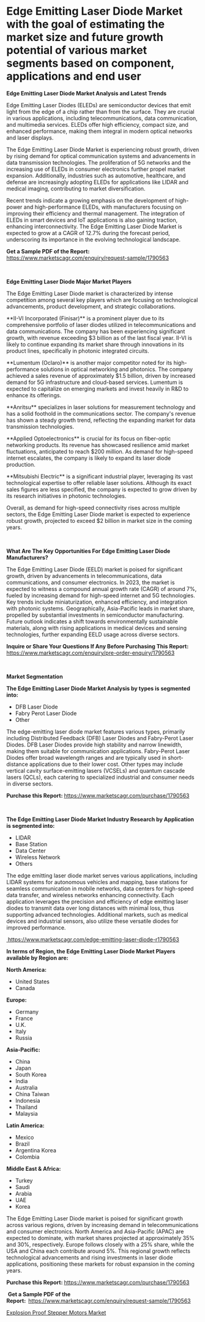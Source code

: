 <p><h1>Edge Emitting Laser Diode Market with the goal of estimating the market size and future growth potential of various market segments based on component, applications and end user</h1></p><p><strong>Edge Emitting Laser Diode Market Analysis and Latest Trends</strong></p>
<p><p>Edge Emitting Laser Diodes (ELEDs) are semiconductor devices that emit light from the edge of a chip rather than from the surface. They are crucial in various applications, including telecommunications, data communication, and multimedia services. ELEDs offer high efficiency, compact size, and enhanced performance, making them integral in modern optical networks and laser displays.</p><p>The Edge Emitting Laser Diode Market is experiencing robust growth, driven by rising demand for optical communication systems and advancements in data transmission technologies. The proliferation of 5G networks and the increasing use of ELEDs in consumer electronics further propel market expansion. Additionally, industries such as automotive, healthcare, and defense are increasingly adopting ELEDs for applications like LIDAR and medical imaging, contributing to market diversification.</p><p>Recent trends indicate a growing emphasis on the development of high-power and high-performance ELEDs, with manufacturers focusing on improving their efficiency and thermal management. The integration of ELEDs in smart devices and IoT applications is also gaining traction, enhancing interconnectivity. The Edge Emitting Laser Diode Market is expected to grow at a CAGR of 12.7% during the forecast period, underscoring its importance in the evolving technological landscape.</p></p>
<p><strong>Get a Sample PDF of the Report:&nbsp;</strong> <a href="https://www.marketscagr.com/enquiry/request-sample/1790563?utm_campaign=3137&utm_medium=2&utm_source=Github&utm_content=ia&utm_term=06042025&utm_id=edge-emitting-laser-diode">https://www.marketscagr.com/enquiry/request-sample/1790563</a></p>
<p>&nbsp;</p>
<p><strong>Edge Emitting Laser Diode Major Market Players</strong></p>
<p><p>The Edge Emitting Laser Diode market is characterized by intense competition among several key players which are focusing on technological advancements, product development, and strategic collaborations.</p><p>**II-VI Incorporated (Finisar)** is a prominent player due to its comprehensive portfolio of laser diodes utilized in telecommunications and data communications. The company has been experiencing significant growth, with revenue exceeding $3 billion as of the last fiscal year. II-VI is likely to continue expanding its market share through innovations in its product lines, specifically in photonic integrated circuits.</p><p>**Lumentum (Oclaro)** is another major competitor noted for its high-performance solutions in optical networking and photonics. The company achieved a sales revenue of approximately $1.5 billion, driven by increased demand for 5G infrastructure and cloud-based services. Lumentum is expected to capitalize on emerging markets and invest heavily in R&D to enhance its offerings.</p><p>**Anritsu** specializes in laser solutions for measurement technology and has a solid foothold in the communications sector. The company's revenue has shown a steady growth trend, reflecting the expanding market for data transmission technologies.</p><p>**Applied Optoelectronics** is crucial for its focus on fiber-optic networking products. Its revenue has showcased resilience amid market fluctuations, anticipated to reach $200 million. As demand for high-speed internet escalates, the company is likely to expand its laser diode production.</p><p>**Mitsubishi Electric** is a significant industrial player, leveraging its vast technological expertise to offer reliable laser solutions. Although its exact sales figures are less specified, the company is expected to grow driven by its research initiatives in photonic technologies.</p><p>Overall, as demand for high-speed connectivity rises across multiple sectors, the Edge Emitting Laser Diode market is expected to experience robust growth, projected to exceed $2 billion in market size in the coming years.</p></p>
<p>&nbsp;</p>
<p><strong>What Are The Key Opportunities For Edge Emitting Laser Diode Manufacturers?</strong></p>
<p><p>The Edge Emitting Laser Diode (EELD) market is poised for significant growth, driven by advancements in telecommunications, data communications, and consumer electronics. In 2023, the market is expected to witness a compound annual growth rate (CAGR) of around 7%, fueled by increasing demand for high-speed internet and 5G technologies. Key trends include miniaturization, enhanced efficiency, and integration with photonic systems. Geographically, Asia-Pacific leads in market share, propelled by substantial investments in semiconductor manufacturing. Future outlook indicates a shift towards environmentally sustainable materials, along with rising applications in medical devices and sensing technologies, further expanding EELD usage across diverse sectors.</p></p>
<p><strong>Inquire or Share Your Questions If Any Before Purchasing This Report:</strong> <a href="https://www.marketscagr.com/enquiry/pre-order-enquiry/1790563?utm_campaign=3137&utm_medium=2&utm_source=Github&utm_content=ia&utm_term=06042025&utm_id=edge-emitting-laser-diode">https://www.marketscagr.com/enquiry/pre-order-enquiry/1790563</a></p>
<p>&nbsp;</p>
<p><strong>Market Segmentation</strong></p>
<p><strong>The Edge Emitting Laser Diode Market Analysis by types is segmented into:</strong></p>
<p><ul><li>DFB Laser Diode</li><li>Fabry Perot Laser Diode</li><li>Other</li></ul></p>
<p><p>The edge-emitting laser diode market features various types, primarily including Distributed Feedback (DFB) Laser Diodes and Fabry-Perot Laser Diodes. DFB Laser Diodes provide high stability and narrow linewidth, making them suitable for communication applications. Fabry-Perot Laser Diodes offer broad wavelength ranges and are typically used in short-distance applications due to their lower cost. Other types may include vertical cavity surface-emitting lasers (VCSELs) and quantum cascade lasers (QCLs), each catering to specialized industrial and consumer needs in diverse sectors.</p></p>
<p><strong>Purchase this Report:&nbsp;</strong><a href="https://www.marketscagr.com/purchase/1790563?utm_campaign=3137&utm_medium=2&utm_source=Github&utm_content=ia&utm_term=06042025&utm_id=edge-emitting-laser-diode">https://www.marketscagr.com/purchase/1790563</a></p>
<p>&nbsp;</p>
<p><strong>The Edge Emitting Laser Diode Market Industry Research by Application is segmented into:</strong></p>
<p><ul><li>LIDAR</li><li>Base Station</li><li>Data Center</li><li>Wireless Network</li><li>Others</li></ul></p>
<p><p>The edge emitting laser diode market serves various applications, including LIDAR systems for autonomous vehicles and mapping, base stations for seamless communication in mobile networks, data centers for high-speed data transfer, and wireless networks enhancing connectivity. Each application leverages the precision and efficiency of edge emitting laser diodes to transmit data over long distances with minimal loss, thus supporting advanced technologies. Additional markets, such as medical devices and industrial sensors, also utilize these versatile diodes for improved performance.</p></p>
<p><a href="https://www.marketscagr.com/edge-emitting-laser-diode-r1790563?utm_campaign=3137&utm_medium=2&utm_source=Github&utm_content=ia&utm_term=06042025&utm_id=edge-emitting-laser-diode">&nbsp;https://www.marketscagr.com/edge-emitting-laser-diode-r1790563</a></p>
<p><strong>In terms of Region, the Edge Emitting Laser Diode Market Players available by Region are:</strong></p>
<p>
    <p> <strong> North America: </strong>
        <ul>
            <li>United States</li>
            <li>Canada</li>
        </ul>
        </p> 
    <p> <strong> Europe: </strong>
        <ul>
            <li>Germany</li>
            <li>France</li>
            <li>U.K.</li>
            <li>Italy</li>
            <li>Russia</li>
        </ul>
        </p> 
    <p> <strong> Asia-Pacific: </strong>
        <ul>
            <li>China</li>
            <li>Japan</li>
            <li>South Korea</li>
            <li>India</li>
            <li>Australia</li>
            <li>China Taiwan</li>
            <li>Indonesia</li>
            <li>Thailand</li>
            <li>Malaysia</li>
        </ul>
        </p> 
    <p> <strong> Latin America: </strong>
        <ul>
            <li>Mexico</li>
            <li>Brazil</li>
            <li>Argentina Korea</li>
            <li>Colombia</li>
        </ul>
        </p> 
    <p> <strong> Middle East & Africa: </strong>
        <ul>
            <li>Turkey</li>
            <li>Saudi</li>
            <li>Arabia</li>
            <li>UAE</li>
            <li>Korea</li>
        </ul>
    </p>
    </p>
<p><p>The Edge Emitting Laser Diode market is poised for significant growth across various regions, driven by increasing demand in telecommunications and consumer electronics. North America and Asia-Pacific (APAC) are expected to dominate, with market shares projected at approximately 35% and 30%, respectively. Europe follows closely with a 25% share, while the USA and China each contribute around 5%. This regional growth reflects technological advancements and rising investments in laser diode applications, positioning these markets for robust expansion in the coming years.</p></p>
<p><strong>Purchase this Report: </strong><a href="https://www.marketscagr.com/purchase/1790563?utm_campaign=3137&utm_medium=2&utm_source=Github&utm_content=ia&utm_term=06042025&utm_id=edge-emitting-laser-diode">https://www.marketscagr.com/purchase/1790563</a></p>
<p>&nbsp;<strong>Get a Sample PDF of the Report:&nbsp;&nbsp;</strong><a href="https://www.marketscagr.com/enquiry/request-sample/1790563?utm_campaign=3137&utm_medium=2&utm_source=Github&utm_content=ia&utm_term=06042025&utm_id=edge-emitting-laser-diode">https://www.marketscagr.com/enquiry/request-sample/1790563</a></p>
<p><strong></strong></p>
<p><p><a href="https://github.com/miottaredlin79/Market-Research-Report-List-1/blob/main/explosion-proof-stepper-motors-market.md?utm_campaign=3137&utm_medium=2&utm_source=Github&utm_content=ia&utm_term=06042025&utm_id=edge-emitting-laser-diode">Explosion Proof Stepper Motors Market</a></p></p>